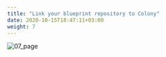 ```yaml
---
title: "Link your blueprint repository to Colony"
date: 2020-10-15T18:47:11+03:00
weight: 7
---
```


![07_page](/images/module1/07_page.png)